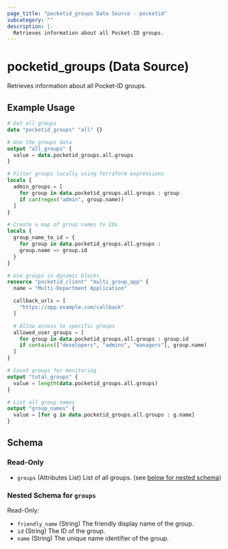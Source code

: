 ```yaml
---
page_title: "pocketid_groups Data Source - pocketid"
subcategory: ""
description: |-
  Retrieves information about all Pocket-ID groups.
---
```


# pocketid_groups (Data Source)

Retrieves information about all Pocket-ID groups.

## Example Usage

```terraform
# Get all groups
data "pocketid_groups" "all" {}

# Use the groups data
output "all_groups" {
  value = data.pocketid_groups.all.groups
}

# Filter groups locally using Terraform expressions
locals {
  admin_groups = [
    for group in data.pocketid_groups.all.groups : group
    if can(regex("admin", group.name))
  ]
}

# Create a map of group names to IDs
locals {
  group_name_to_id = {
    for group in data.pocketid_groups.all.groups :
    group.name => group.id
  }
}

# Use groups in dynamic blocks
resource "pocketid_client" "multi_group_app" {
  name = "Multi-Department Application"

  callback_urls = [
    "https://app.example.com/callback"
  ]

  # Allow access to specific groups
  allowed_user_groups = [
    for group in data.pocketid_groups.all.groups : group.id
    if contains(["developers", "admins", "managers"], group.name)
  ]
}

# Count groups for monitoring
output "total_groups" {
  value = length(data.pocketid_groups.all.groups)
}

# List all group names
output "group_names" {
  value = [for g in data.pocketid_groups.all.groups : g.name]
}
```

<!-- schema generated by tfplugindocs -->
## Schema

### Read-Only

- `groups` (Attributes List) List of all groups. (see [below for nested schema](#nestedatt--groups))

<a id="nestedatt--groups"></a>

### Nested Schema for `groups`

Read-Only:

- `friendly_name` (String) The friendly display name of the group.
- `id` (String) The ID of the group.
- `name` (String) The unique name identifier of the group.
